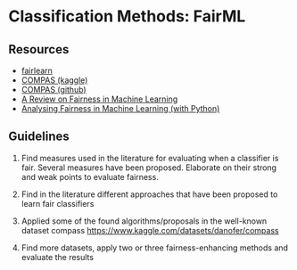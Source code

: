 # Classification Methods: FairML

## Resources

- [fairlearn](https://fairlearn.org/)
- [COMPAS (kaggle)](https://www.kaggle.com/datasets/danofer/compass)
- [COMPAS (github)](https://github.com/propublica/compas-analysis)
- [A Review on Fairness in Machine Learning](https://dl.acm.org/doi/10.1145/3494672#d1e503)
- [Analysing Fairness in Machine Learning (with Python)](https://towardsdatascience.com/analysing-fairness-in-machine-learning-with-python-96a9ab0d0705)

## Guidelines
1) Find measures used in the literature for evaluating when a classifier is fair. Several measures have been proposed. Elaborate on their strong and weak points to evaluate fairness.

2) Find in the literature different approaches that have been proposed to learn fair classifiers

3) Applied some of the found algorithms/proposals in the well-known dataset compass https://www.kaggle.com/datasets/danofer/compass

4) Find more datasets, apply two or three fairness-enhancing methods and evaluate the results
